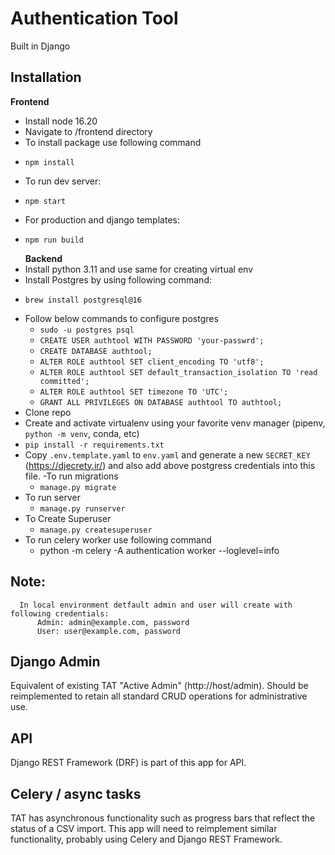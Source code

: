 # Authentication Tool
Built in Django

## Installation
  **Frontend**
- Install node 16.20
- Navigate to /frontend directory
- To install package use following command
-     npm install
- To run dev server:
-     npm start
- For production and django templates:
-     npm run build
  **Backend**
- Install python 3.11 and use same for creating virtual env
- Install Postgres by using following command:
-     brew install postgresql@16
- Follow below commands to configure postgres
    - `sudo -u postgres psql`
    - `CREATE USER authtool WITH PASSWORD 'your-passwrd';`
    - `CREATE DATABASE authtool;`
    - `ALTER ROLE authtool SET client_encoding TO 'utf8';`
    - `ALTER ROLE authtool SET default_transaction_isolation TO 'read committed';`
    - `ALTER ROLE authtool SET timezone TO 'UTC';`
    - `GRANT ALL PRIVILEGES ON DATABASE authtool TO authtool;`
- Clone repo
- Create and activate virtualenv using your favorite venv manager (pipenv, `python -m venv`, conda, etc)
- `pip install -r requirements.txt`
- Copy `.env.template.yaml` to `env.yaml` and generate a new `SECRET_KEY` (https://djecrety.ir/) and also add above postgress credentials into this file.
-To run migrations
  - `manage.py migrate`
- To run server 
  - `manage.py runserver`
- To Create Superuser
  - `manage.py createsuperuser`
- To run celery worker use following command
  - python -m celery -A authentication worker --loglevel=info
## **Note**:
      In local environment detfault admin and user will create with following credentials:
          Admin: admin@example.com, password
          User: user@example.com, password

## Django Admin
Equivalent of existing TAT "Active Admin" (http://host/admin). Should be reimplemented to retain all standard CRUD operations for administrative use. 

## API
Django REST Framework (DRF) is part of this app for API.

## Celery / async tasks
TAT has asynchronous functionality such as progress bars that reflect the status of a CSV import. This app will need to reimplement similar functionality, probably using Celery
and Django REST Framework.
